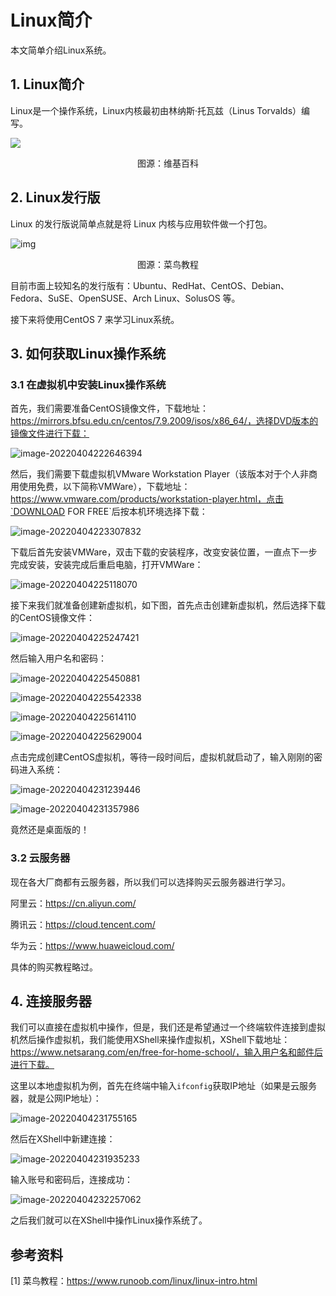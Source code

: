 # Linux简介
本文简单介绍Linux系统。



## 1. Linux简介
Linux是一个操作系统，Linux内核最初由林纳斯·托瓦兹（Linus Torvalds）编写。

![](img/Linux简介/170px-Linus_Torvalds.jpeg)

<center><span font="color:gray">图源：维基百科</span></center>

## 2. Linux发行版
Linux 的发行版说简单点就是将 Linux 内核与应用软件做一个打包。

![img](img/Linux简介/1511849829609658.jpg)

<center>图源：菜鸟教程</center>

目前市面上较知名的发行版有：Ubuntu、RedHat、CentOS、Debian、Fedora、SuSE、OpenSUSE、Arch Linux、SolusOS 等。

接下来将使用CentOS 7 来学习Linux系统。



## 3. 如何获取Linux操作系统
### 3.1 在虚拟机中安装Linux操作系统
首先，我们需要准备CentOS镜像文件，下载地址：https://mirrors.bfsu.edu.cn/centos/7.9.2009/isos/x86_64/，选择DVD版本的镜像文件进行下载：

![image-20220404222646394](img/Linux简介/image-20220404222646394.png)

然后，我们需要下载虚拟机VMware Workstation Player（该版本对于个人非商用使用免费，以下简称VMWare），下载地址：https://www.vmware.com/products/workstation-player.html，点击`DOWNLOAD FOR FREE`后按本机环境选择下载：

![image-20220404223307832](img/Linux简介/image-20220404223307832.png)

下载后首先安装VMWare，双击下载的安装程序，改变安装位置，一直点下一步完成安装，安装完成后重启电脑，打开VMWare：

![image-20220404225118070](img/Linux简介/image-20220404225118070.png)

接下来我们就准备创建新虚拟机，如下图，首先点击创建新虚拟机，然后选择下载的CentOS镜像文件：

![image-20220404225247421](img/Linux简介/image-20220404225247421.png)

然后输入用户名和密码：

![image-20220404225450881](img/Linux简介/image-20220404225450881.png)

![image-20220404225542338](img/Linux简介/image-20220404225542338.png)

![image-20220404225614110](img/Linux简介/image-20220404225614110.png)

![image-20220404225629004](img/Linux简介/image-20220404225629004.png)

点击完成创建CentOS虚拟机，等待一段时间后，虚拟机就启动了，输入刚刚的密码进入系统：

![image-20220404231239446](img/Linux简介/image-20220404231239446.png)

![image-20220404231357986](img/Linux简介/image-20220404231357986.png)

竟然还是桌面版的！



### 3.2 云服务器

现在各大厂商都有云服务器，所以我们可以选择购买云服务器进行学习。

阿里云：https://cn.aliyun.com/

腾讯云：https://cloud.tencent.com/

华为云：https://www.huaweicloud.com/

具体的购买教程略过。



## 4. 连接服务器

我们可以直接在虚拟机中操作，但是，我们还是希望通过一个终端软件连接到虚拟机然后操作虚拟机，我们能使用XShell来操作虚拟机，XShell下载地址：https://www.netsarang.com/en/free-for-home-school/，输入用户名和邮件后进行下载。

这里以本地虚拟机为例，首先在终端中输入`ifconfig`获取IP地址（如果是云服务器，就是公网IP地址）：

![image-20220404231755165](img/Linux简介/image-20220404231755165.png)

然后在XShell中新建连接：

![image-20220404231935233](img/Linux简介/image-20220404231935233.png)

输入账号和密码后，连接成功：

![image-20220404232257062](img/Linux简介/image-20220404232257062.png)

之后我们就可以在XShell中操作Linux操作系统了。




## 参考资料

[1] 菜鸟教程：https://www.runoob.com/linux/linux-intro.html